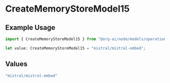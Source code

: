 # CreateMemoryStoreModel15

## Example Usage

```typescript
import { CreateMemoryStoreModel15 } from "@orq-ai/node/models/operations";

let value: CreateMemoryStoreModel15 = "mistral/mistral-embed";
```

## Values

```typescript
"mistral/mistral-embed"
```